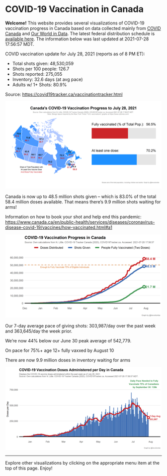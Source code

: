 COVID-19 Vaccination in Canada
==============================

**Welcome!** This website provides several visualizations of COVID-19
vaccination progress in Canada based on data collected mainly from
[COVID Canada](https://covid19tracker.ca/vaccinationtracker.html) and
[Our World in Data](https://ourworldindata.org/covid-vaccinations). The
latest federal distribution schedule is [available
here](https://www.canada.ca/en/public-health/services/diseases/2019-novel-coronavirus-infection/prevention-risks/covid-19-vaccine-treatment/vaccine-rollout.html).
The information below was last updated at 2021-07-28 17:56:57 MDT.

COVID vaccination update for July 28, 2021 (reports as of 8 PM ET):

-   Total shots given: 48,530,059
-   Shots per 100 people: 126.7
-   Shots reported: 275,055
-   Inventory: 32.6 days (at avg pace)
-   Adults w/ 1+ Shots: 80.9%

Source:
<a href="https://covid19tracker.ca/vaccinationtracker.html" class="uri">https://covid19tracker.ca/vaccinationtracker.html</a>

![](Plots/plot_main.png)

Canada is now up to 48.5 million shots given – which is 83.0% of the
total 58.4 million doses available. That means there’s 9.9 million shots
waiting for arms!

Information on how to book your shot and help end this pandemic:
<a href="https://www.canada.ca/en/public-health/services/diseases/coronavirus-disease-covid-19/vaccines/how-vaccinated.html#a1" class="uri">https://www.canada.ca/en/public-health/services/diseases/coronavirus-disease-covid-19/vaccines/how-vaccinated.html#a1</a>

![](Plots/plot_total.png)

Our 7-day average pace of giving shots: 303,987/day over the past week
and 363,645/day the week prior.

We’re now 44% below our June 30 peak average of 542,779.

On pace for 75%+ age 12+ fully vaxxed by August 10

There are now 9.9 million doses in inventory waiting for arms

![](Plots/pace_national.png)

------------------------------------------------------------------------

Explore other visualizations by clicking on the appropriate menu item at
the top of this page. Enjoy!
